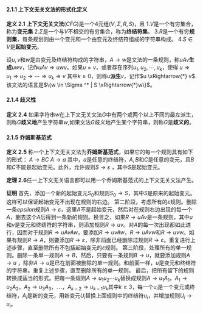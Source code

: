
#### 2.1.1 上下文无关文法的形式化定义

**定义 2.1** **上下文无关文法**$(CFG)$是一个4元组$(V, \Sigma, R, S)$，且
$1.$$V$是一个有穷集合，称为**变元集**
$2.$$\Sigma$是一个与$V$不相交的有穷集合，称为**终结符集**。
$3.$$R$是一个有穷**规则集**，每条规划则由一个变元和一个由变元及终结符组成的字符串构成。
$4.$$S\in V$是**起始变元**。

设$u, v$和$w$是由变元及终结符构成的字符串，$A \rightarrow w$是文法的一条规则，称$uAv$**生成**$uwv$，记作$uAv \Rightarrow uwv$。如果$u = v$，或者存在序列$u_1, u_2, \cdots , u_k$，使得
            $u \Rightarrow u_1 \Rightarrow u_2 \rightarrow \cdots \Rightarrow u_k \Rightarrow v$
其中$k \geq 0$，则称$u$**派生**$v$，记作$u \xRightarrow{*} v$.该文法的语言是$\{w \in \Sigma ^* | S \xRightarrow{*}w\}$。


#### 2.1.4 歧义性

**定义 2.4** 如果字符串$w$在上下文无关文法$G$中有两个或两个以上不同的最左派生，则称$G$**歧义地**产生字符串$w$,如果文法$G$歧义地产生某个字符串，则称$G$是**歧义的**。

#### 2.1.5 乔姆斯基范式

**定义 2.5** 称一个上下文无关文法为**乔姆斯基范式**，如果它的每一个规则具有如下的形式：
                    $A \rightarrow BC$
                    $A\rightarrow a$
其中，$a$是任意的终结符，$A,B$和$C$是任意的变元，且$B$和$C$不能是起始变元。此外，允许规则$S \rightarrow \varepsilon$ ，其中$S$是起始变元。

**定理 2.6**任一上下文无关语言都可以用一个乔姆斯基范式的上下文无关文法产生。

**证明**   首先，添加一个新的起始变元$S_0$和规则$S_0 \rightarrow S$，其中$S$是原来的起始变元。这样可以保证起始变元不出现在规则的右边。
第二阶段，考虑所有的$\varepsilon$规则。删除一条$epsilon$规则$A \rightarrow \varepsilon$，这里$A$不是起始变元，然后对在规则右边出现的每一个$A$，删去这个$A$后得到一条新的规则。换言之，如果$R \rightarrow uAv$是一条规则，其中$u$和$v$是变元和终结符的字符串，则添加规则$R \rightarrow uv$。对$A$的每一次出现都如此进行，因而对于规则$R \rightarrow uAvAw$，要添加$R \rightarrow uvAw$，$R\rightarrow uAvw$和$R \rightarrow uvw$。如果有规则$R\rightarrow A$，则要添加$R \rightarrow \varepsilon$，除非前面已经删除过规则$R\rightarrow \varepsilon$。重复进行上述步骤，直至删除所有不包括起始变元的$\varepsilon$规则。
第三阶段，处理所有的单一规则。删除一条单一规则$A\rightarrow B$，然后，只要有一条规则$B\rightarrow u$，就要添加规则$A\rightarrow u$ ，除非$A\rightarrow u$是已在前面被删除的单一规则。和前面一样，$u$是变元和终结符的字符串。重复上述步骤，直至删除所有的单一规则。
最后，把所有留下的规则转换成适当的形式。把每一条规则$A\rightarrow u_1u_2\cdots u_k$替换成规则$A \rightarrow u_1A_1$，$A_1 \rightarrow u_2A_2$，$A_2 \rightarrow u_3A_3$，$\cdots$，$A_{k-2} \rightarrow u_{k-1}u_k$其中$k\geq 3$，每一个$u_i$是一个变元或终结符，$A_i$是新的变元，用新变元$U_i$替换上面规则中的终结符$u_i$，并增加规则$U_i \rightarrow u_i$。
